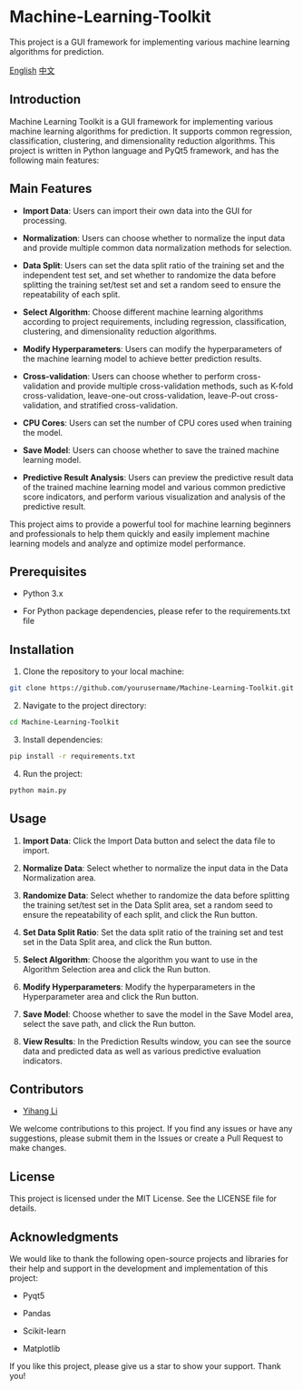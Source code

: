 # Machine-Learning-Toolkit

This project is a GUI framework for implementing various machine learning algorithms for prediction.

<div class="language-selector">
  <a href="README.md">English</a>
  <a href="README-zh.md">中文</a>
</div>

## Introduction

Machine Learning Toolkit is a GUI framework for implementing various machine learning algorithms for prediction. It supports common regression, classification, clustering, and dimensionality reduction algorithms. This project is written in Python language and PyQt5 framework, and has the following main features:

## Main Features

- **Import Data**: Users can import their own data into the GUI for processing.

- **Normalization**: Users can choose whether to normalize the input data and provide multiple common data normalization methods for selection.

- **Data Split**: Users can set the data split ratio of the training set and the independent test set, and set whether to randomize the data before splitting the training set/test set and set a random seed to ensure the repeatability of each split.

- **Select Algorithm**: Choose different machine learning algorithms according to project requirements, including regression, classification, clustering, and dimensionality reduction algorithms.

- **Modify Hyperparameters**: Users can modify the hyperparameters of the machine learning model to achieve better prediction results.

- **Cross-validation**: Users can choose whether to perform cross-validation and provide multiple cross-validation methods, such as K-fold cross-validation, leave-one-out cross-validation, leave-P-out cross-validation, and stratified cross-validation.

- **CPU Cores**: Users can set the number of CPU cores used when training the model.

- **Save Model**: Users can choose whether to save the trained machine learning model.

- **Predictive Result Analysis**: Users can preview the predictive result data of the trained machine learning model and various common predictive score indicators, and perform various visualization and analysis of the predictive result.

This project aims to provide a powerful tool for machine learning beginners and professionals to help them quickly and easily implement machine learning models and analyze and optimize model performance.

## Prerequisites

- Python 3.x

- For Python package dependencies, please refer to the requirements.txt file

## Installation

1. Clone the repository to your local machine:

```bash
git clone https://github.com/yourusername/Machine-Learning-Toolkit.git
```

2. Navigate to the project directory:

```bash
cd Machine-Learning-Toolkit
```

3. Install dependencies:

```bash
pip install -r requirements.txt
```

4. Run the project:

```bash
python main.py
```

## Usage

1. **Import Data**: Click the Import Data button and select the data file to import.

2. **Normalize Data**: Select whether to normalize the input data in the Data Normalization area.

3. **Randomize Data**: Select whether to randomize the data before splitting the training set/test set in the Data Split area, set a random seed to ensure the repeatability of each split, and click the Run button.

4. **Set Data Split Ratio**: Set the data split ratio of the training set and test set in the Data Split area, and click the Run button.

5. **Select Algorithm**: Choose the algorithm you want to use in the Algorithm Selection area and click the Run button.

6. **Modify Hyperparameters**: Modify the hyperparameters in the Hyperparameter area and click the Run button.

7. **Save Model**: Choose whether to save the model in the Save Model area, select the save path, and click the Run button.

8. **View Results**: In the Prediction Results window, you can see the source data and predicted data as well as various predictive evaluation indicators.

## Contributors

- [Yihang Li](https://www.x-mol.com/groups/flygroup/people/18563)

We welcome contributions to this project. If you find any issues or have any suggestions, please submit them in the Issues or create a Pull Request to make changes.

## License

This project is licensed under the MIT License. See the LICENSE file for details.

## Acknowledgments

We would like to thank the following open-source projects and libraries for their help and support in the development and implementation of this project:

- Pyqt5

- Pandas

- Scikit-learn

- Matplotlib

If you like this project, please give us a star to show your support. Thank you!